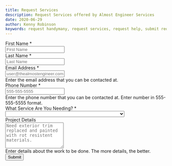 ```yaml
---
title: Request Services
description: Request Services offered by Almost Engineer Services
date: 2020-06-29
author: Kenny Robinson
keywords: request handymany, request services, request help, submit request
---
```


<form method="get">

<div class="m-2">
<label for="firstname">First Name <span class="text-danger">*</span></label><br>
<input class="form-control" type="text" id="firstname" name="firstname" minlength="2"
 placeholder="First Name" required>
</div>

<div class="m-2">
<label for="lastname">Last Name <span class="text-danger">*</span></label><br>
<input class="form-control" type="text" id="lastname" name="lastname" minlength="2" 
 placeholder="Last Name" required>
</div>

<div class="m-2">
<label for="emailer">Email Address <span class="text-danger">*</span></label><br>
<input class="form-control" type="email" id="emailer" name="emailer" minlength="5"
 placeholder="user@thealmostengineer.com" required>
<div class="text-muted">Enter the email address that you can be contacted at.</div>
</div>

<div class="m-2">
<label for="phonenum">Phone Number <span class="text-danger">*</span></label><br>
<input class="form-control" type="tel" id="phonenum" pattern="[0-9]{3}-[0-9]{3}-[0-9]{4}" 
 placeholder="555-555-5555" required>
<div class="text-muted">Enter the phone number that you can be contacted at. Enter number in 
555-555-5555 format.</div>
</div>

<div class="m-2">
<label for="servicetype">What Service Are You Needing? <span class="text-danger">*</span></label><br>
<select class="form-control" id="servicetype" required>
    <option selected="selected"></option>
    <optgroup label="Handyman Services">
        <option value="Bed Assembly">Bed Assembly</option>
        <option value="Bookcase Assembly">Bookcase Assembly</option>
        <option value="Ceiling Fan Replacement/Installation">Ceiling Fan Replacement/Installation</option>
        <option value="Doorbell Replacement/Installation">Doorbell Replacement/Installation</option>
        <option value="Furniture Assembly">Furniture Assembly</option>
        <option value="Holiday Lighting and Decorations">Holiday Lighting and Decorations</option>
        <option value="Kitchen Island Assembly">Kitchen Island Assembly</option>
        <option value="Lawn Services (Cutting and Edging)">Lawn Services (Cutting and Edging)</option>
        <option value="Lighting Fixture Replacement/Installation">Lighting Fixture Replacement/Installation</option>
        <option value="Outdoor Furniture Assembly">Outdoor Furniture Assembly</option>
        <option value="Patio Furniture Assembly">Patio Furniture Assembly</option>
        <option value="Picture Hanging">Picture Hanging</option>
        <option value="Shower Head Replacement/Installation">Shower Head Replacement/Installation</option>
        <option value="Smart Thermostat Replacement/Installation">Smart Thermostat Replacement/Installation</option>
        <option value="Table Assembly">Table Assembly</option>
        <option value="Television (TV) Stand Assembly">Television (TV) Stand Assembly</option>
        <option value="Television (TV) Wall Mounting">Television (TV) Wall Mounting</option>
        <option value="Trim Repair">Trim Repair</option>
        <option value="Window Treatment (Curtains, Blinds, Drapes) Installation">Window Treatment (Curtains, Blinds, Drapes) Installation</option>
        <opiton value="Other Handyman Service">Handyman Service Not Listed</option>
    </optgroup>
    <optgroup label="Tech Services">
        <option value="Computer Repair">Computer Repair</option>
        <option value="Computer Programming Sessions">Computer Programming Sessions</option>
        <option value="Drupal Maintenance and Updates">Drupal Maintenance and Updates</option>
        <option value="Robotic Process Automation (RPA)">Robotic Process Automation (RPA)</option>
        <option value="Virus and Malware Removal">Virus and Malware Removal</option>
        <option value="Website Design">Website Design</option>
        <option value="WordPress Maintenance and Updates">WordPress Maintenance and Updates</option>
        <option value="Other Technical Service">Technical Service Not Listed</option>
    </optgroup>
</select>
</div>

<div class="m-2">
<label for="jobdetails">Project Details</label><br />
<textarea class="form-control" rows="5" name="jobdetails" id="jobdetails" 
 placeholder="Need exterior trim replaced and painted with rot resistent materials."></textarea>
<div class="text-muted">Enter details about the work to be done. The more details, the better.</div>
</div>

<div class="m-2">
<button type="submit" class="btn btn-danger">Submit</button>
</div>

</form>
